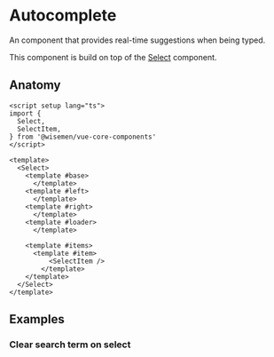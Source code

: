 # Autocomplete

An component that provides real-time suggestions when being typed.

This component is build on top of the [Select](/packages/components-next/components/select/select.html) component.

<ComponentPreview name="autocomplete/examples/main" />

## Anatomy

```vue
<script setup lang="ts">
import {
  Select,
  SelectItem,
} from '@wisemen/vue-core-components'
</script>

<template>
  <Select>
    <template #base>
      </template>
    <template #left>
      </template>
    <template #right>
      </template>
    <template #loader>
      </template>

    <template #items>
      <template #item>
          <SelectItem />
        </template>
    </template>
  </Select>
</template>
```

<!-- @include: ./autocomplete-meta.md -->

## Examples

### Clear search term on select
<ComponentPreview name="autocomplete/examples/clear-search-term-on-select" />
